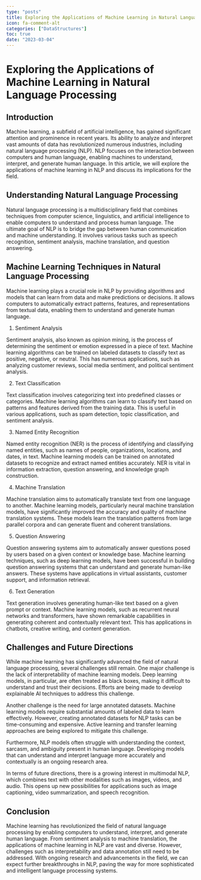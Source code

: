 ```yaml
---
type: "posts"
title: Exploring the Applications of Machine Learning in Natural Language Processing
icon: fa-comment-alt
categories: ["DataStructures"]
toc: true
date: "2023-03-04"
---
```




# Exploring the Applications of Machine Learning in Natural Language Processing

## Introduction

Machine learning, a subfield of artificial intelligence, has gained significant attention and prominence in recent years. Its ability to analyze and interpret vast amounts of data has revolutionized numerous industries, including natural language processing (NLP). NLP focuses on the interaction between computers and human language, enabling machines to understand, interpret, and generate human language. In this article, we will explore the applications of machine learning in NLP and discuss its implications for the field.

## Understanding Natural Language Processing

Natural language processing is a multidisciplinary field that combines techniques from computer science, linguistics, and artificial intelligence to enable computers to understand and process human language. The ultimate goal of NLP is to bridge the gap between human communication and machine understanding. It involves various tasks such as speech recognition, sentiment analysis, machine translation, and question answering.

## Machine Learning Techniques in Natural Language Processing

Machine learning plays a crucial role in NLP by providing algorithms and models that can learn from data and make predictions or decisions. It allows computers to automatically extract patterns, features, and representations from textual data, enabling them to understand and generate human language.

1. Sentiment Analysis

Sentiment analysis, also known as opinion mining, is the process of determining the sentiment or emotion expressed in a piece of text. Machine learning algorithms can be trained on labeled datasets to classify text as positive, negative, or neutral. This has numerous applications, such as analyzing customer reviews, social media sentiment, and political sentiment analysis.

2. Text Classification

Text classification involves categorizing text into predefined classes or categories. Machine learning algorithms can learn to classify text based on patterns and features derived from the training data. This is useful in various applications, such as spam detection, topic classification, and sentiment analysis.

3. Named Entity Recognition

Named entity recognition (NER) is the process of identifying and classifying named entities, such as names of people, organizations, locations, and dates, in text. Machine learning models can be trained on annotated datasets to recognize and extract named entities accurately. NER is vital in information extraction, question answering, and knowledge graph construction.

4. Machine Translation

Machine translation aims to automatically translate text from one language to another. Machine learning models, particularly neural machine translation models, have significantly improved the accuracy and quality of machine translation systems. These models learn the translation patterns from large parallel corpora and can generate fluent and coherent translations.

5. Question Answering

Question answering systems aim to automatically answer questions posed by users based on a given context or knowledge base. Machine learning techniques, such as deep learning models, have been successful in building question answering systems that can understand and generate human-like answers. These systems have applications in virtual assistants, customer support, and information retrieval.

6. Text Generation

Text generation involves generating human-like text based on a given prompt or context. Machine learning models, such as recurrent neural networks and transformers, have shown remarkable capabilities in generating coherent and contextually relevant text. This has applications in chatbots, creative writing, and content generation.

## Challenges and Future Directions

While machine learning has significantly advanced the field of natural language processing, several challenges still remain. One major challenge is the lack of interpretability of machine learning models. Deep learning models, in particular, are often treated as black boxes, making it difficult to understand and trust their decisions. Efforts are being made to develop explainable AI techniques to address this challenge.

Another challenge is the need for large annotated datasets. Machine learning models require substantial amounts of labeled data to learn effectively. However, creating annotated datasets for NLP tasks can be time-consuming and expensive. Active learning and transfer learning approaches are being explored to mitigate this challenge.

Furthermore, NLP models often struggle with understanding the context, sarcasm, and ambiguity present in human language. Developing models that can understand and interpret language more accurately and contextually is an ongoing research area.

In terms of future directions, there is a growing interest in multimodal NLP, which combines text with other modalities such as images, videos, and audio. This opens up new possibilities for applications such as image captioning, video summarization, and speech recognition.

## Conclusion

Machine learning has revolutionized the field of natural language processing by enabling computers to understand, interpret, and generate human language. From sentiment analysis to machine translation, the applications of machine learning in NLP are vast and diverse. However, challenges such as interpretability and data annotation still need to be addressed. With ongoing research and advancements in the field, we can expect further breakthroughs in NLP, paving the way for more sophisticated and intelligent language processing systems.